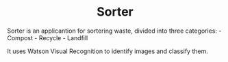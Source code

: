 <h1 align="center">Sorter</h1>
Sorter is an applicantion for sortering waste, divided into three categories:
- Compost
- Recycle
- Landfill

It uses Watson Visual Recognition to identify images and classify them.